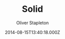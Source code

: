 ---
title: Solid
github: https://github.com/st4ple/solid-jekyll
demo: https://st4ple.github.io/solid-jekyll/
author: Oliver Stapleton
ssg:
  - Jekyll
cms:
  - No Cms
date: 2014-08-15T13:40:18.000Z
description: 'A Jekyll port of the Solid theme (by blacktie.co). '
stale: true
---